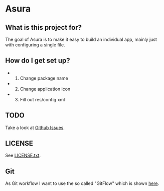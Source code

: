 # Asura #

## What is this project for? ##

The goal of Asura is to make it easy to build an individual app, mainly
just with configuring a single file.

## How do I get set up? ##

- 1. Change package name
- 2. Change application icon
- 3. Fill out res/config.xml

## TODO ##

Take a look at [Github Issues](https://github.com/AltNico/asura/issues).

## LICENSE ##

See
[LICENSE.txt](https://github.com/AltNico/asura/blob/master/LICENSE.txt).

## Git ##

As Git workflow I want to use the so called "GitFlow" which is shown
[here](https://www.atlassian.com/git/tutorials/comparing-workflows/gitflow-workflow).
